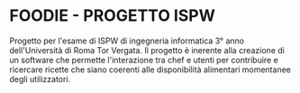 # FOODIE - PROGETTO ISPW
Progetto per l'esame di ISPW di ingegneria informatica 3° anno dell'Università di Roma Tor Vergata.
Il progetto è inerente alla creazione di un software che permette l'interazione tra chef e utenti per contribuire e ricercare ricette che siano coerenti alle disponibilità alimentari momentanee degli utilizzatori.
